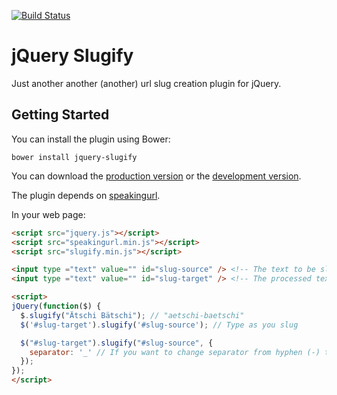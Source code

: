[![Build Status](https://travis-ci.org/madflow/jquery-slugify.png?branch=master)](https://travis-ci.org/madflow/jquery-slugify)

# jQuery Slugify

Just another another (another) url slug creation plugin for jQuery.

## Getting Started

You can install the plugin using Bower:

    bower install jquery-slugify

You can download the [production version][min] or the [development version][max].

[min]: https://raw.github.com/madflow/jquery-slugify/master/dist/slugify.min.js
[max]: https://raw.github.com/madflow/jquery-slugify/master/dist/slugify.js

The plugin depends on [speakingurl][speakingurl].

[speakingurl]: https://github.com/pid/speakingurl

In your web page:

```html
<script src="jquery.js"></script>
<script src="speakingurl.min.js"></script>
<script src="slugify.min.js"></script>

<input type ="text" value="" id="slug-source" /> <!-- The text to be slugged -->
<input type ="text" value="" id="slug-target" /> <!-- The processed text as slug -->

<script>
jQuery(function($) {
  $.slugify("Ätschi Bätschi"); // "aetschi-baetschi"
  $('#slug-target').slugify('#slug-source'); // Type as you slug

  $("#slug-target").slugify("#slug-source", {
  	separator: '_' // If you want to change separator from hyphen (-) to underscore (_).
  });
});
</script>
```
